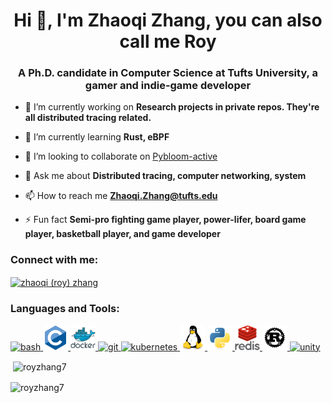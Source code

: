 <h1 align="center">Hi 👋, I'm Zhaoqi Zhang, you can also call me Roy</h1>
<h3 align="center">A Ph.D. candidate in Computer Science at Tufts University, a gamer and indie-game developer</h3>

- 🔭 I’m currently working on **Research projects in private repos. They're all distributed tracing related.**

- 🌱 I’m currently learning **Rust, eBPF**

- 👯 I’m looking to collaborate on [Pybloom-active](https://github.com/joseph-fox/python-bloomfilter)

- 💬 Ask me about **Distributed tracing, computer networking, system**

- 📫 How to reach me **Zhaoqi.Zhang@tufts.edu**

- ⚡ Fun fact **Semi-pro fighting game player, power-lifer, board game player, basketball player, and game developer**

<h3 align="left">Connect with me:</h3>
<p align="left">
<a href="https://linkedin.com/in/zhaoqi (roy) zhang" target="blank"><img align="center" src="https://raw.githubusercontent.com/rahuldkjain/github-profile-readme-generator/master/src/images/icons/Social/linked-in-alt.svg" alt="zhaoqi (roy) zhang" height="30" width="40" /></a>
</p>

<h3 align="left">Languages and Tools:</h3>
<p align="left"> <a href="https://www.gnu.org/software/bash/" target="_blank" rel="noreferrer"> <img src="https://www.vectorlogo.zone/logos/gnu_bash/gnu_bash-icon.svg" alt="bash" width="40" height="40"/> </a> <a href="https://www.cprogramming.com/" target="_blank" rel="noreferrer"> <img src="https://raw.githubusercontent.com/devicons/devicon/master/icons/c/c-original.svg" alt="c" width="40" height="40"/> </a> <a href="https://www.docker.com/" target="_blank" rel="noreferrer"> <img src="https://raw.githubusercontent.com/devicons/devicon/master/icons/docker/docker-original-wordmark.svg" alt="docker" width="40" height="40"/> </a> <a href="https://git-scm.com/" target="_blank" rel="noreferrer"> <img src="https://www.vectorlogo.zone/logos/git-scm/git-scm-icon.svg" alt="git" width="40" height="40"/> </a> <a href="https://kubernetes.io" target="_blank" rel="noreferrer"> <img src="https://www.vectorlogo.zone/logos/kubernetes/kubernetes-icon.svg" alt="kubernetes" width="40" height="40"/> </a> <a href="https://www.linux.org/" target="_blank" rel="noreferrer"> <img src="https://raw.githubusercontent.com/devicons/devicon/master/icons/linux/linux-original.svg" alt="linux" width="40" height="40"/> </a> <a href="https://www.python.org" target="_blank" rel="noreferrer"> <img src="https://raw.githubusercontent.com/devicons/devicon/master/icons/python/python-original.svg" alt="python" width="40" height="40"/> </a> <a href="https://redis.io" target="_blank" rel="noreferrer"> <img src="https://raw.githubusercontent.com/devicons/devicon/master/icons/redis/redis-original-wordmark.svg" alt="redis" width="40" height="40"/> </a> <a href="https://www.rust-lang.org" target="_blank" rel="noreferrer"> <img src="https://raw.githubusercontent.com/devicons/devicon/master/icons/rust/rust-plain.svg" alt="rust" width="40" height="40"/> </a> <a href="https://unity.com/" target="_blank" rel="noreferrer"> <img src="https://www.vectorlogo.zone/logos/unity3d/unity3d-icon.svg" alt="unity" width="40" height="40"/> </a> </p>

<p>&nbsp;<img align="center" src="https://github-readme-stats.vercel.app/api?username=royzhang7&show_icons=true&locale=en" alt="royzhang7" /></p>

<p><img align="center" src="https://github-readme-streak-stats.herokuapp.com/?user=royzhang7&" alt="royzhang7" /></p>
